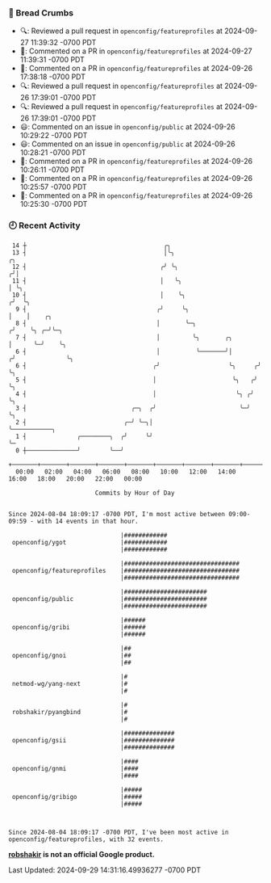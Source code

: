 ### 🍞 Bread Crumbs

 * 🔍: Reviewed a pull request in  `openconfig/featureprofiles` at 2024-09-27 11:39:32 -0700 PDT
 * 💬: Commented on a PR in  `openconfig/featureprofiles` at 2024-09-27 11:39:31 -0700 PDT
 * 💬: Commented on a PR in  `openconfig/featureprofiles` at 2024-09-26 17:38:18 -0700 PDT
 * 🔍: Reviewed a pull request in  `openconfig/featureprofiles` at 2024-09-26 17:39:01 -0700 PDT
 * 🔍: Reviewed a pull request in  `openconfig/featureprofiles` at 2024-09-26 17:39:01 -0700 PDT
 * 😃: Commented on an issue in `openconfig/public` at 2024-09-26 10:29:22 -0700 PDT
 * 😃: Commented on an issue in `openconfig/public` at 2024-09-26 10:28:21 -0700 PDT
 * 💬: Commented on a PR in  `openconfig/featureprofiles` at 2024-09-26 10:26:11 -0700 PDT
 * 💬: Commented on a PR in  `openconfig/featureprofiles` at 2024-09-26 10:25:57 -0700 PDT
 * 💬: Commented on a PR in  `openconfig/featureprofiles` at 2024-09-26 10:25:30 -0700 PDT

### 🕘 Recent Activity
```
 14 ┼                                      ╭╮
 13 ┤                                      │╰╮                           ╭╮
 12 ┤                                     ╭╯ ╰╮                         ╭╯│
 11 ┤                                     │   ╰╮                        │ ╰╮
 10 ┤                                     │    ╰╮                      ╭╯  ╰╮
  9 ┤                                    ╭╯     ╰╮                     │    │    ╭╮
  8 ┤                                    │       ╰─╮                  ╭╯    ╰╮ ╭─╯╰─╮
  7 ┤                                    │         ╰╮       ╭╮        │      ╰─╯    ╰╮
  6 ┤                                    │          ╰───────╯│       ╭╯              ╰╮
  6 ┤                                   ╭╯                   ╰╮     ╭╯                ╰╮
  5 ┤                                   │                     ╰╮   ╭╯                  ╰╮
  4 ┤                                   │                      ╰╮ ╭╯                    ╰╮
  3 ┤                             ╭─╮  ╭╯                       ╰─╯                      ╰╮
  2 ┤                           ╭─╯ ╰─╮│                                                  ╰───────────╮
  1 ┤              ╭────────╮  ╭╯     ╰╯                                                              ╰─
  0 ┼──────────────╯        ╰──╯
    +───────+───────+───────+───────+───────+───────+───────+───────+───────+───────+───────+───────+────
  00:00   02:00   04:00   06:00   08:00   10:00   12:00   14:00   16:00   18:00   20:00   22:00   00:00   

						Commits by Hour of Day


Since 2024-08-04 18:09:17 -0700 PDT, I'm most active between 09:00-09:59 - with 14 events in that hour.

```



```
                               |############
 openconfig/ygot               |############
                               |############

                               |################################
 openconfig/featureprofiles    |################################
                               |################################

                               |#######################
 openconfig/public             |#######################
                               |#######################

                               |######
 openconfig/gribi              |######
                               |######

                               |##
 openconfig/gnoi               |##
                               |##

                               |#
 netmod-wg/yang-next           |#
                               |#

                               |#
 robshakir/pyangbind           |#
                               |#

                               |##############
 openconfig/gsii               |##############
                               |##############

                               |####
 openconfig/gnmi               |####
                               |####

                               |#####
 openconfig/gribigo            |#####
                               |#####



Since 2024-08-04 18:09:17 -0700 PDT, I've been most active in openconfig/featureprofiles, with 32 events.

```
**[robshakir](mailto:robjs@google.com) is not an official Google product.**  


Last Updated: 2024-09-29 14:31:16.49936277 -0700 PDT
